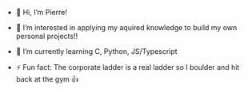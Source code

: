 - 👋 Hi, I’m Pierre!
- 👀 I’m interested in applying my aquired knowledge
  to build my own personal projects!!
   
- 🌱 I’m currently learning C, Python, JS/Typescript

- ⚡ Fun fact: The corporate ladder is a real ladder so I boulder and hit back at the gym 👍
